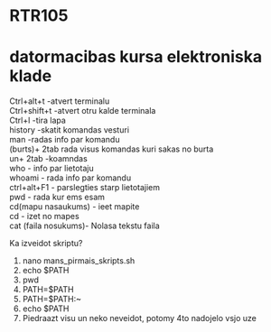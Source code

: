 
# RTR105
# datormacibas kursa elektroniska klade
Ctrl+alt+t -atvert terminalu  
Ctrl+shift+t -atvert otru kalde terminala   
Ctrl+l -tira lapa   
history -skatit komandas vesturi  
man -radas info par komandu  
(burts)+ 2tab rada visus komandas kuri sakas no burta  
un+ 2tab -koamndas  
who - info par lietotaju  
whoami - rada info par komandu   
ctrl+alt+F1 - parslegties starp lietotajiem  
pwd - rada kur ems esam    
cd(mapu nasaukums)  - ieet mapite  
cd - izet no mapes   
cat (faila nosukums)- Nolasa tekstu faila   


Ka izveidot skriptu?  
1. nano mans_pirmais_skripts.sh  
2. echo $PATH    
3. pwd  
4. PATH=$PATH  
5. PATH=$PATH:~  
6. echo $PATH  
7. Piedraazt visu un neko neveidot, potomy 4to nadojelo vsjo uze


